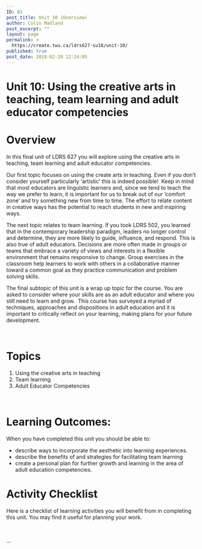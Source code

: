 ```yaml
---
ID: 81
post_title: Unit 10 (Overview)
author: Colin Madland
post_excerpt: ""
layout: page
permalink: >
  https://create.twu.ca/ldrs627-su18/unit-10/
published: true
post_date: 2018-02-20 12:24:05
---
```

<h1>Unit 10: Using the creative arts in teaching, team learning and adult educator competencies</h1>
<h1>Overview</h1>
In this final unit of LDRS 627 you will explore using the creative arts in teaching, team learning and adult educator competencies.

Our first topic focuses on using the create arts in teaching. Even if you don’t consider yourself particularly ‘artistic’ this is indeed possible!  Keep in mind that most educators are linguistic learners and, since we tend to teach the way we prefer to learn, it is important for us to break out of our ‘comfort zone’ and try something new from time to time. The effort to relate content in creative ways has the potential to reach students in new and inspiring ways.

The next topic relates to team learning. If you took LDRS 502, you learned that in the contemporary leadership paradigm, leaders no longer control and determine, they are more likely to guide, influence, and respond. This is also true of adult educators. Decisions are more often made in groups or teams that embrace a variety of views and interests in a flexible environment that remains responsive to change. Group exercises in the classroom help learners to work with others in a collaborative manner toward a common goal as they practice communication and problem solving skills.

The final subtopic of this unit is a wrap up topic for the course. You are asked to consider where your skills are as an adult educator and where you still need to learn and grow.  This course has surveyed a myriad of techniques, approaches and dispositions in adult education and it is important to critically reflect on your learning, making plans for your future development.

&nbsp;
<h1>Topics</h1>
<ol>
 	<li>Using the creative arts in teaching</li>
 	<li>Team learning</li>
 	<li>Adult Educator Competencies</li>
</ol>
<strong> </strong>
<h1>Learning Outcomes:</h1>
When you have completed this unit you should be able to:
<ul>
 	<li>describe ways to incorporate the aesthetic into learning experiences.</li>
 	<li>describe the benefits of and strategies for facilitating team learning</li>
 	<li>create a personal plan for further growth and learning in the area of adult education competencies.</li>
</ul>
<h1>Activity Checklist</h1>
Here is a checklist of learning activities you will benefit from in completing this unit. You may find it useful for planning your work.

&nbsp;

...